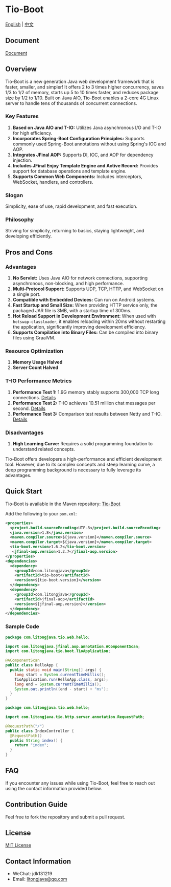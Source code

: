 # Tio-Boot
[English](readme.md) | [中文](readme_cn.md)

## Document
[Document](https://tio-boot.litongjava.com/)

## Overview

Tio-Boot is a new generation Java web development framework that is faster, smaller, and simpler! It offers 2 to 3 times higher concurrency, saves 1/3 to 1/2 of memory, starts up 5 to 10 times faster, and reduces package size by 1/2 to 1/10. Built on Java AIO, Tio-Boot enables a 2-core 4G Linux server to handle tens of thousands of concurrent connections.

### Key Features

1. **Based on Java AIO and T-IO:** Utilizes Java asynchronous I/O and T-IO for high efficiency.
2. **Incorporates Spring-Boot Configuration Principles:** Supports commonly used Spring-Boot annotations without using Spring's IOC and AOP.
3. **Integrates JFinal AOP:** Supports DI, IOC, and AOP for dependency injection.
4. **Includes JFinal Enjoy Template Engine and Active Record:** Provides support for database operations and template engine.
5. **Supports Common Web Components:** Includes interceptors, WebSocket, handlers, and controllers.

### Slogan

Simplicity, ease of use, rapid development, and fast execution.

### Philosophy

Striving for simplicity, returning to basics, staying lightweight, and developing efficiently.

## Pros and Cons

### Advantages

1. **No Servlet:** Uses Java AIO for network connections, supporting asynchronous, non-blocking, and high performance.
2. **Multi-Protocol Support:** Supports UDP, TCP, HTTP, and WebSocket on a single port.
3. **Compatible with Embedded Devices:** Can run on Android systems.
4. **Fast Startup and Small Size:** When providing HTTP service only, the packaged JAR file is 3MB, with a startup time of 300ms.
5. **Hot Reload Support in Development Environment:** When used with `hotswap-classloader`, it enables reloading within 20ms without restarting the application, significantly improving development efficiency.
6. **Supports Compilation into Binary Files:** Can be compiled into binary files using GraalVM.

### Resource Optimization

1. **Memory Usage Halved**
2. **Server Count Halved**

### T-IO Performance Metrics

1. **Performance Test 1:** 1.9G memory stably supports 300,000 TCP long connections. [Details](https://www.tiocloud.com/61)
2. **Performance Test 2:** T-IO achieves 10.51 million chat messages per second. [Details](https://www.tiocloud.com/41)
3. **Performance Test 3:** Comparison test results between Netty and T-IO. [Details](https://www.tiocloud.com/154)

### Disadvantages

1. **High Learning Curve:** Requires a solid programming foundation to understand related concepts.

Tio-Boot offers developers a high-performance and efficient development tool. However, due to its complex concepts and steep learning curve, a deep programming background is necessary to fully leverage its advantages.

## Quick Start

Tio-Boot is available in the Maven repository: [Tio-Boot](https://central.sonatype.com/artifact/com.litongjava/tio-boot)  

Add the following to your `pom.xml`:
```xml
<properties>
  <project.build.sourceEncoding>UTF-8</project.build.sourceEncoding>
  <java.version>1.8</java.version>
  <maven.compiler.source>${java.version}</maven.compiler.source>
  <maven.compiler.target>${java.version}</maven.compiler.target>
  <tio-boot.version>1.6.2</tio-boot.version>
   <jfinal-aop.version>1.2.7</jfinal-aop.version>
</properties>
<dependencies>
  <dependency>
    <groupId>com.litongjava</groupId>
    <artifactId>tio-boot</artifactId>
    <version>${tio-boot.version}</version>
  </dependency>
  <dependency>
    <groupId>com.litongjava</groupId>
    <artifactId>jfinal-aop</artifactId>
    <version>${jfinal-aop.version}</version>
  </dependency>  
</dependencies>
```

### Sample Code
```java
package com.litongjava.tio.web.hello;

import com.litongjava.jfinal.aop.annotation.AComponentScan;
import com.litongjava.tio.boot.TioApplication;

@AComponentScan
public class HelloApp {
  public static void main(String[] args) {
    long start = System.currentTimeMillis();
    TioApplication.run(HelloApp.class, args);
    long end = System.currentTimeMillis();
    System.out.println((end - start) + "ms");
  }
}
```

```java
package com.litongjava.tio.web.hello;

import com.litongjava.tio.http.server.annotation.RequestPath;

@RequestPath("/")
public class IndexController {
  @RequestPath()
  public String index() {
    return "index";
  }
}
```

## FAQ
If you encounter any issues while using Tio-Boot, feel free to reach out using the contact information provided below.

## Contribution Guide
Feel free to fork the repository and submit a pull request.

## License
[MIT License](LICENSE)

## Contact Information
- WeChat: jdk131219
- Email: litongjava@qq.com

